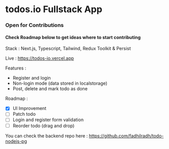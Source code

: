 # todos.io Fullstack App

### Open for Contributions  
#### Check Roadmap below to get ideas where to start contributing

Stack : Next.js, Typescript, Tailwind, Redux Toolkit & Persist

Live : https://todos-io.vercel.app

Features :

- Register and login
- Non-login mode (data stored in localstorage)
- Post, delete and mark todo as done

Roadmap :

- [x] UI Improvement
- [ ] Patch todo
- [ ] Login and register form validation
- [ ] Reorder todo (drag and drop)

You can check the backend repo here :
https://github.com/fadhilradh/todo-nodejs-pg
